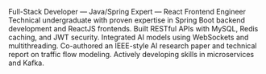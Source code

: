 Full-Stack Developer — Java/Spring Expert — React Frontend Engineer
Technical undergraduate with proven expertise in Spring Boot backend development and ReactJS frontends. Built
RESTful APIs with MySQL, Redis caching, and JWT security. Integrated AI models using WebSockets and
multithreading. Co-authored an IEEE-style AI research paper and technical report on traffic flow modeling.
Actively developing skills in microservices and Kafka.

<!---
Shaurya-GitH/Shaurya-GitH is a ✨ special ✨ repository because its `README.md` (this file) appears on your GitHub profile.
You can click the Preview link to take a look at your changes.
--->
